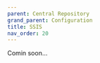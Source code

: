 ```yaml
---
parent: Central Repository
grand_parent: Configuration
title: SSIS
nav_order: 20
---
```


Comin soon...